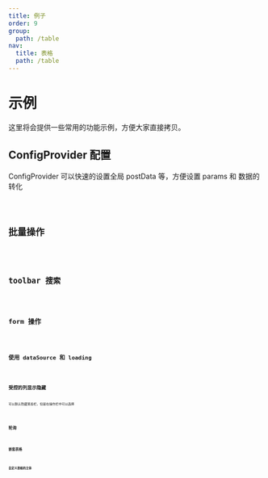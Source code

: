 ```yaml
---
title: 例子
order: 9
group:
  path: /table
nav:
  title: 表格
  path: /table
---
```


# 示例

这里将会提供一些常用的功能示例，方便大家直接拷贝。

## ConfigProvider 配置

ConfigProvider 可以快速的设置全局 postData 等，方便设置 params 和 数据的转化

<code src="../demos/provider.tsx" />

## 批量操作

<code src="../demos/batchOption.tsx" />

## toolbar 搜索

<code src="../demos/search.tsx" />

## form 操作

<code src="../demos/form.tsx" />

## 使用 dataSource 和 loading

<code src="../demos/dataSource.tsx" />

## 受控的列显示隐藏

可以默认隐藏某些栏，但是在操作栏中可以选择

<code src="../demos/columnsStateMap.tsx" />

## 轮询

<code src="../demos/pollinga.tsx" />

## 嵌套表格

<code src="../demos/table-nested.tsx" />

## 自定义表格的主体

<code src="../demos/renderTable.tsx" />
